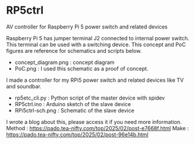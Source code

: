 # RP5ctrl
AV controller for Raspberry Pi 5 power switch and related devices

Raspberry Pi 5 has jumper terminal J2 connected to internal power switch.  This terminal can be used with a switching device.
This concept and PoC figures are reference for schematics and scripts below.
 - concept_diagram.png : concept diagram
 - PoC.png : I used this schematic as a proof of concept.

I made a controller for my RPi5 power switch and related devices like TV and soundbar.
 - rp5etc_cli.py : Python script of the master device with spidev
 - RP5ctrl.ino : Arduino sketch of the slave device
 - RPi5ctrl-sch.png : Schematic of the slave device

I wrote a blog about this, please access it if you need more information.
Method : https://pado.tea-nifty.com/top/2025/02/post-e7668f.html
Make : https://pado.tea-nifty.com/top/2025/02/post-96e14b.html
